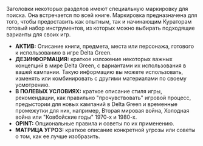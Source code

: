 Заголовки некоторых разделов имеют специальную маркировку для поиска. Она встречается по всей книге. Маркировка предназначена для того, чтобы предоставить как опытным, так и начинающим Кураторам готовый набор инструментов, из которых можно выбирать подходящие варианты для своих игр.

- **АКТИВ:** Описание книги, предмета, места или персонажа, готового к использованию в игре Delta Green.
- **ДЕЗИНФОРМАЦИЯ:** краткое изложение некоторых важных концепций в мире Delta Green, с вариантами их использования в вашей кампании. Такую информацию вы можете использовать, изменять или комбинировать с другими материалами по своему усмотрению.
- **В ПОЛЕВЫХ УСЛОВИЯХ:** краткое описание стиля игры, рекомендации, как правильно "прочувствовать" игровой процесс, предыстории для новых кампаний в Delta Green и временные промежутки для них, например, Вторая мировая война, Холодная война или "Ковбойские годы" 1970-х и 1980-х.
- **OPINT:** Опциональные правила и советы по их применению.
- **МАТРИЦА УГРОЗ:** краткое описание конкретной угрозы или советы о том, как ее лучше изобразить.
